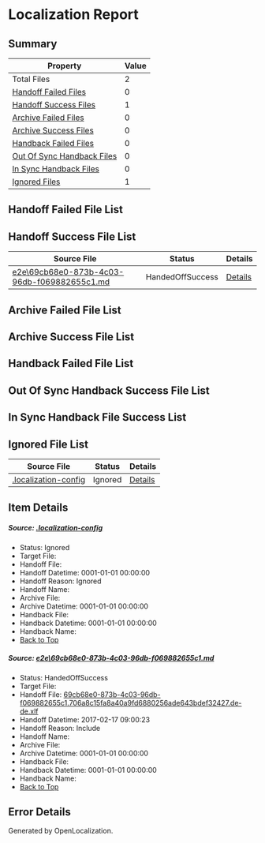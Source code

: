 # <a name='report-top'></a> Localization Report

## Summary
 Property | Value 
 -------- | ----- 
 Total Files | 2
[ Handoff Failed Files ](#handoff-failed-list)| 0
[ Handoff Success Files ](#handoff-success-list)| 1
[ Archive Failed Files ](#archive-failed-list)| 0
[ Archive Success Files ](#archive-success-list)| 0
[ Handback Failed Files ](#handback-failed-list)| 0
[ Out Of Sync Handback Files ](#outofsync-handback-success-list)| 0
[ In Sync Handback Files ](#insync-handback-success-list)| 0
[ Ignored Files ](#ignored-list)| 1

## <a name='handoff-failed-list'></a> Handoff Failed File List

## <a name='handoff-success-list'></a> Handoff Success File List
 Source File | Status | Details 
 ----------- | ------ | ------- 
 [e2e\69cb68e0-873b-4c03-96db-f069882655c1.md](https://github.com/OpenLocalizationTestOrg/ol-test0/blob/4d8fc669009286ff415c254c11e97b6b6ab712f6/e2e/69cb68e0-873b-4c03-96db-f069882655c1.md) | HandedOffSuccess | [Details](#7be44815c7ebf6dcd7ef6c4a6687a9a7eb51afd01)

## <a name='archive-failed-list'></a> Archive Failed File List

## <a name='archive-success-list'></a> Archive Success File List

## <a name='handback-failed-list'></a> Handback Failed File List

## <a name='outofsync-handback-success-list'></a> Out Of Sync Handback Success File List

## <a name='insync-handback-success-list'></a> In Sync Handback File Success List

## <a name='ignored-list'></a> Ignored File List
 Source File | Status | Details 
 ----------- | ------ | ------- 
 [.localization-config](https://github.com/OpenLocalizationTestOrg/ol-test0/blob/4d8fc669009286ff415c254c11e97b6b6ab712f6/.localization-config) | Ignored | [Details](#cb0632cf59c1387fc1742bfb9fa3c47f87e2e5c90)

## Item Details
##### <a name='cb0632cf59c1387fc1742bfb9fa3c47f87e2e5c90'></a> Source: [.localization-config](https://github.com/OpenLocalizationTestOrg/ol-test0/blob/4d8fc669009286ff415c254c11e97b6b6ab712f6/.localization-config)
* Status: Ignored
* Target File: 
* Handoff File: 
* Handoff Datetime: 0001-01-01 00:00:00
* Handoff Reason: Ignored
* Handoff Name: 
* Archive File: 
* Archive Datetime: 0001-01-01 00:00:00
* Handback File: 
* Handback Datetime: 0001-01-01 00:00:00
* Handback Name: 
* [Back to Top](#report-top)

##### <a name='7be44815c7ebf6dcd7ef6c4a6687a9a7eb51afd01'></a> Source: [e2e\69cb68e0-873b-4c03-96db-f069882655c1.md](https://github.com/OpenLocalizationTestOrg/ol-test0/blob/4d8fc669009286ff415c254c11e97b6b6ab712f6/e2e/69cb68e0-873b-4c03-96db-f069882655c1.md)
* Status: HandedOffSuccess
* Target File: 
* Handoff File: [69cb68e0-873b-4c03-96db-f069882655c1.706a8c15fa8a40a9fd6880256ade643bdef32427.de-de.xlf](https://github.com/OpenLocalizationTestOrg/ol-test4-handoff/blob/0c1c8098be20d3a5ed2004a18edd88280b73001d/ol-handoff/OpenLocalizationTestOrg/ol-test4-dede/xinjiang/ht/69cb68e0-873b-4c03-96db-f069882655c1.706a8c15fa8a40a9fd6880256ade643bdef32427.de-de.xlf)
* Handoff Datetime: 2017-02-17 09:00:23
* Handoff Reason: Include
* Handoff Name: 
* Archive File: 
* Archive Datetime: 0001-01-01 00:00:00
* Handback File: 
* Handback Datetime: 0001-01-01 00:00:00
* Handback Name: 
* [Back to Top](#report-top)


## Error Details

Generated by OpenLocalization.
